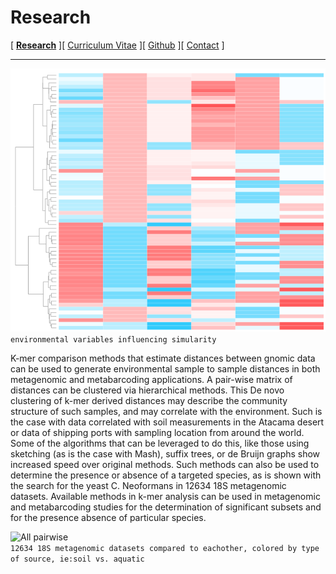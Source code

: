 # Research

[ **[Research](/index.md)** ][ [Curriculum Vitae](/cv.md) ][ [Github](https://github.com/status-five) ][ [Contact](/contact.md) ]

---

![Env heatmap](assets/heatmap.png)<br>
`environmental variables influencing simularity`

K-mer comparison methods that estimate distances between gnomic data can be used to generate environmental sample to sample distances in both metagenomic and metabarcoding applications. A pair-wise matrix of distances can be clustered via hierarchical methods. This De novo clustering of k-mer derived distances may describe the community structure of such samples, and may correlate with the environment. Such is the case with data correlated with soil measurements in the Atacama desert or data of shipping ports with sampling location from around the world. Some of the algorithms that can be leveraged to do this, like those using sketching (as is the case with Mash), suffix trees, or de Bruijn graphs show increased speed over original methods. Such methods can also be used to determine the presence or absence of a targeted species, as is shown with the search for the yeast C. Neoformans in 12634 18S metagenomic datasets. Available methods in k-mer analysis can be used in metagenomic and metabarcoding studies for the determination of significant subsets and for the presence absence of particular species. 

![All pairwise](assets/dendogram.png)<br>
`12634 18S metagenomic datasets compared to eachother, colored by type of source, ie:soil vs. aquatic`
